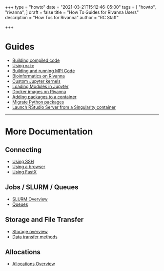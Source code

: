 +++
type = "howto"
date = "2021-03-21T15:12:46-05:00"
tags = [
  "howto",
  "rivanna",
]
draft = false
title = "How To Guides for Rivanna Users"
description = "How Tos for Rivanna"
author = "RC Staff"

+++

# Guides

* [Building compiled code](/userinfo/howtos/rivanna/compiler-howto)
* [Using `make`](/userinfo/howtos/rivanna/make)
* [Building and running MPI Code](/userinfo/howtos/rivanna/mpi-howto)
* [Bioinformatics on Rivanna](/userinfo/howtos/rivanna/bioinfo-on-rivanna)
* [Custom Jupyter kernels](/userinfo/howtos/rivanna/custom-jupyter-kernels)
* [Loading Modules in Jupyter](/userinfo/howtos/rivanna/load-module-in-jupyter)
* [Docker images on Rivanna](/userinfo/howtos/rivanna/docker-images-on-rivanna)
* [Adding packages to a container](/userinfo/howtos/rivanna/add-packages-to-container)
* [Migrate Python packages](/userinfo/howtos/rivanna/migrate-python)
* [Launch RStudio Server from a Singularity container](/userinfo/howtos/rivanna/launch-rserver)

- - -

# More Documentation

## Connecting

* [Using SSH](/userinfo/rivanna/login/#secure-shell-access-ssh)
* [Using a browser](/userinfo/rivanna/login/#web-based-access)
* [Using FastX](/userinfo/rivanna/login/#remote-desktop-access)

## Jobs / SLURM / Queues

* [SLURM Overview](/userinfo/rivanna/slurm/)
* [Queues](/userinfo/rivanna/queues/)

## Storage and File Transfer

* [Storage overview](/userinfo/rivanna/storage/)
* [Data transfer methods](/userinfo/data-transfer/)

## Allocations

* [Allocations Overview](/userinfo/rivanna/allocations/)

